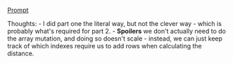 [Prompt](https://adventofcode.com/2023/day/11)

Thoughts:
    - I did part one the literal way, but not the clever way - which is probably what's required for part 2. 
    - **Spoilers** we don't actually need to do the array mutation, and doing so doesn't scale - instead, we can just keep track of which indexes require us to add rows when calculating the distance.
